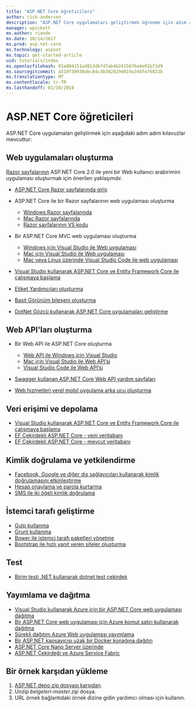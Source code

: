 ```yaml
---
title: "ASP.NET Core öğreticileri"
author: rick-anderson
description: "ASP.NET Core uygulamaları geliştirmek öğrenme için adım adım kılavuzlar listesi."
manager: wpickett
ms.author: riande
ms.date: 10/14/2017
ms.prod: asp.net-core
ms.technology: aspnet
ms.topic: get-started-article
uid: tutorials/index
ms.openlocfilehash: 01a804151ad813dbf47ab4b2415076a4e01bf1d9
ms.sourcegitcommit: a510f38930abc84c4b302029d019a34dfe76823b
ms.translationtype: MT
ms.contentlocale: tr-TR
ms.lasthandoff: 01/30/2018
---
```

# <a name="aspnet-core-tutorials"></a>ASP.NET Core öğreticileri

ASP.NET Core uygulamaları geliştirmek için aşağıdaki adım adım kılavuzlar mevcuttur:

## <a name="build-web-apps"></a>Web uygulamaları oluşturma

[Razor sayfalarının](xref:mvc/razor-pages/index) ASP.NET Core 2.0 ile yeni bir Web kullanıcı arabirimini uygulaması oluşturmak için önerilen yaklaşımdır.

* [ASP.NET Core Razor sayfalarında giriş](xref:mvc/razor-pages/index)
* ASP.NET Core ile bir Razor sayfalarının web uygulaması oluşturma

   * [Windows Razor sayfalarında](xref:tutorials/razor-pages/index)
   * [Mac Razor sayfalarında](xref:tutorials/razor-pages-mac/index)
   * [Razor sayfalarının VS kodu](xref:tutorials/razor-pages-vsc/index)  

* Bir ASP.NET Core MVC web uygulaması oluşturma

   * [Windows için Visual Studio ile Web uygulaması](first-mvc-app/index.md)
   * [Mac için Visual Studio ile Web uygulaması](first-mvc-app-mac/index.md)
   * [Mac veya Linux üzerinde Visual Studio Code ile web uygulaması](first-mvc-app-xplat/index.md)

* [Visual Studio kullanarak ASP.NET Core ve Entity Framework Core ile çalışmaya başlama](../data/ef-mvc/index.md)
* [Etiket Yardımcıları oluşturma](../mvc/views/tag-helpers/authoring.md)
* [Basit Görünüm bileşeni oluşturma](../mvc/views/view-components.md#walkthrough-creating-a-simple-view-component)
* [DotNet Gözcü kullanarak ASP.NET Core uygulamaları geliştirme](dotnet-watch.md)

## <a name="build-web-apis"></a>Web API'ları oluşturma
* Bir Web API ile ASP.NET Core oluşturma

  * [Web API ile Windows için Visual Studio](first-web-api.md)
  * [Mac için Visual Studio ile Web API’si](xref:tutorials/first-web-api-mac)
  * [Visual Studio Code ile Web API’si](web-api-vsc.md)
  
* [Swagger kullanan ASP.NET Core Web API yardım sayfaları](web-api-help-pages-using-swagger.md)
* [Web hizmetleri yerel mobil uygulama arka ucu oluşturma](../mobile/native-mobile-backend.md)

## <a name="data-access-and-storage"></a>Veri erişimi ve depolama
* [Visual Studio kullanarak ASP.NET Core ve Entity Framework Core ile çalışmaya başlama](../data/ef-mvc/index.md)
* [EF Çekirdekli ASP.NET Core - yeni veritabanı](https://docs.microsoft.com/ef/core/get-started/aspnetcore/new-db)
* [EF Çekirdekli ASP.NET Core - mevcut veritabanı](https://docs.microsoft.com/ef/core/get-started/aspnetcore/existing-db)

## <a name="authentication-and-authorization"></a>Kimlik doğrulama ve yetkilendirme
* [Facebook, Google ve diğer dış sağlayıcıları kullanarak kimlik doğrulamasını etkinleştirme](../security/authentication/social/index.md)
* [Hesap onaylama ve parola kurtarma](../security/authentication/accconfirm.md)
* [SMS ile iki öğeli kimlik doğrulama](../security/authentication/2fa.md)

## <a name="client-side-development"></a>İstemci tarafı geliştirme
* [Gulp kullanma](../client-side/using-gulp.md)
* [Grunt kullanma](../client-side/using-grunt.md)
* [Bower ile istemci tarafı paketleri yönetme](../client-side/bower.md)
* [Bootstrap ile hızlı yanıt veren siteler oluşturma](../client-side/bootstrap.md)

## <a name="test"></a>Test
* [Birim testi .NET kullanarak dotnet test çekirdek](https://docs.microsoft.com/dotnet/articles/core/testing/unit-testing-with-dotnet-test)

## <a name="publish-and-deploy"></a>Yayımlama ve dağıtma
* [Visual Studio kullanarak Azure için bir ASP.NET Core web uygulaması dağıtma](publish-to-azure-webapp-using-vs.md)
* [Bir ASP.NET Core web uygulaması için Azure komut satırı kullanarak dağıtma](publish-to-azure-webapp-using-cli.md)
* [Sürekli dağıtım Azure Web uygulaması yayımlama](xref:host-and-deploy/azure-apps/azure-continuous-deployment)
* [Bir ASP.NET kapsayıcısı uzak bir Docker konağına dağıtın](https://docs.microsoft.com/azure/vs-azure-tools-docker-hosting-web-apps-in-docker)
* [ASP.NET Core Nano Server üzerinde](nano-server.md)
* [ASP.NET Çekirdeği ve Azure Service Fabric](https://docs.microsoft.com/azure/service-fabric/service-fabric-add-a-web-frontend)

<a name="download"></a> 
## <a name="how-to-download-a-sample"></a>Bir örnek karşıdan yükleme
1. [ASP.NET depo zip dosyası karşıdan](https://codeload.github.com/aspnet/Docs/zip/master).
1. Unzip *belgeleri-master.zip* dosya.
1. URL örnek bağlantıdaki örnek dizine gidin yardımcı olması için kullanın. 
